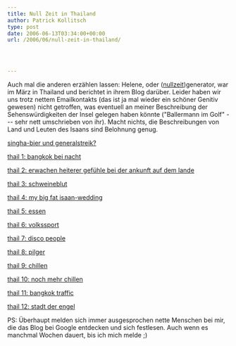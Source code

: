 ```yaml
---
title: Null Zeit in Thailand
author: Patrick Kollitsch
type: post
date: 2006-06-13T03:34:00+00:00
url: /2006/06/null-zeit-in-thailand/




---
```

Auch mal die anderen erz&auml;hlen lassen: Helene, oder ([nullzeit][1])generator, war im M&auml;rz in Thailand und berichtet in ihrem Blog dar&uuml;ber. Leider haben wir uns trotz nettem Emailkontakts (das ist ja mal wieder ein sch&ouml;ner Genitiv gewesen) nicht getroffen, was eventuell an meiner Beschreibung der Sehensw&uuml;rdigkeiten der Insel gelegen haben k&ouml;nnte ("Ballermann im Golf" --- sehr nett umschrieben von ihr). Macht nichts, die Beschreibungen von Land und Leuten des Isaans sind Belohnung genug. 

[singha-bier und generalstreik?][2]
  
[thail 1: bangkok bei nacht][3]
  
[thail 2: erwachen heiterer gef&uuml;hle bei der ankunft auf dem lande][4]
  
[thail 3: schweineblut][5]
  
[thail 4: my big fat isaan-wedding][6]
  
[thail 5: essen][7]
  
[thail 6: volkssport][8]
  
[thail 7: disco people][9]
  
[thail 8: pilger][10]
  
[thail 9: chillen][11]
  
[thail 10: noch mehr chillen][12]
  
[thail 11: bangkok traffic][13]
  
[thail 12: stadt der engel][14]

PS: &Uuml;berhaupt melden sich immer ausgesprochen nette Menschen bei mir, die das Blog bei Google entdecken und sich festlesen. Auch wenn es manchmal Wochen dauert, bis ich mich melde ;)

 [1]: http://avi.antville.org/
 [2]: http://avi.antville.org/stories/1350052/
 [3]: http://avi.antville.org/stories/1361372/
 [4]: http://avi.antville.org/stories/1363710/
 [5]: http://avi.antville.org/stories/1363742/
 [6]: http://avi.antville.org/stories/1363779/
 [7]: http://avi.antville.org/stories/1365217/
 [8]: http://avi.antville.org/stories/1365259/
 [9]: http://avi.antville.org/stories/1365278/
 [10]: http://avi.antville.org/stories/1365331/
 [11]: http://avi.antville.org/stories/1366356/
 [12]: http://avi.antville.org/stories/1366379/
 [13]: http://avi.antville.org/stories/1366416/
 [14]: http://avi.antville.org/stories/1366437/